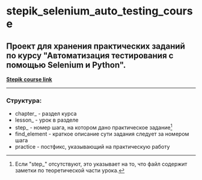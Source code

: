 # stepik_selenium_auto_testing_course
## Проект для хранения практических заданий по курсу "Автоматизация тестирования с помощью Selenium и Python".

__[Stepik course link](https://stepik.org/course/575/syllabus "Перейти на сайт курса")__

---

### Структура:
* chapter_ - раздел курса
* lesson_ - урок в разделе
* step_ - номер шага, на котором дано практическое задание[^1]
* find_element - краткое описание сути задания следует за номером шага
* practice - постфикс, указывающий на практическую работу

[^1]: Если "step_" отсутствуют, это указывает на то, что файл
содержит заметки по теоретической части урока.
